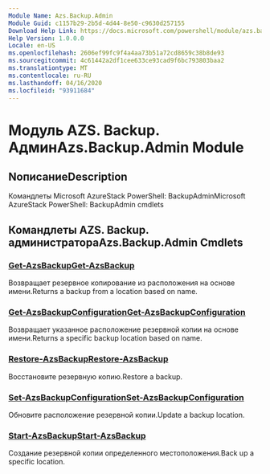 ```yaml
---
Module Name: Azs.Backup.Admin
Module Guid: c1157b29-2b5d-4d44-8e50-c9630d257155
Download Help Link: https://docs.microsoft.com/powershell/module/azs.backup.admin
Help Version: 1.0.0.0
Locale: en-US
ms.openlocfilehash: 2606ef99fc9f4a4aa73b51a72cd8659c38b8de93
ms.sourcegitcommit: 4c61442a2df1cee633ce93cad9f6bc793803baa2
ms.translationtype: MT
ms.contentlocale: ru-RU
ms.lasthandoff: 04/16/2020
ms.locfileid: "93911684"
---
```

# <span data-ttu-id="ba274-101">Модуль AZS. Backup. Админ</span><span class="sxs-lookup"><span data-stu-id="ba274-101">Azs.Backup.Admin Module</span></span>
## <span data-ttu-id="ba274-102">Nописание</span><span class="sxs-lookup"><span data-stu-id="ba274-102">Description</span></span>
<span data-ttu-id="ba274-103">Командлеты Microsoft AzureStack PowerShell: BackupAdmin</span><span class="sxs-lookup"><span data-stu-id="ba274-103">Microsoft AzureStack PowerShell: BackupAdmin cmdlets</span></span>

## <span data-ttu-id="ba274-104">Командлеты AZS. Backup. администратора</span><span class="sxs-lookup"><span data-stu-id="ba274-104">Azs.Backup.Admin Cmdlets</span></span>
### [<span data-ttu-id="ba274-105">Get-AzsBackup</span><span class="sxs-lookup"><span data-stu-id="ba274-105">Get-AzsBackup</span></span>](Get-AzsBackup.md)
<span data-ttu-id="ba274-106">Возвращает резервное копирование из расположения на основе имени.</span><span class="sxs-lookup"><span data-stu-id="ba274-106">Returns a backup from a location based on name.</span></span>

### [<span data-ttu-id="ba274-107">Get-AzsBackupConfiguration</span><span class="sxs-lookup"><span data-stu-id="ba274-107">Get-AzsBackupConfiguration</span></span>](Get-AzsBackupConfiguration.md)
<span data-ttu-id="ba274-108">Возвращает указанное расположение резервной копии на основе имени.</span><span class="sxs-lookup"><span data-stu-id="ba274-108">Returns a specific backup location based on name.</span></span>

### [<span data-ttu-id="ba274-109">Restore-AzsBackup</span><span class="sxs-lookup"><span data-stu-id="ba274-109">Restore-AzsBackup</span></span>](Restore-AzsBackup.md)
<span data-ttu-id="ba274-110">Восстановите резервную копию.</span><span class="sxs-lookup"><span data-stu-id="ba274-110">Restore a backup.</span></span>

### [<span data-ttu-id="ba274-111">Set-AzsBackupConfiguration</span><span class="sxs-lookup"><span data-stu-id="ba274-111">Set-AzsBackupConfiguration</span></span>](Set-AzsBackupConfiguration.md)
<span data-ttu-id="ba274-112">Обновите расположение резервной копии.</span><span class="sxs-lookup"><span data-stu-id="ba274-112">Update a backup location.</span></span>

### [<span data-ttu-id="ba274-113">Start-AzsBackup</span><span class="sxs-lookup"><span data-stu-id="ba274-113">Start-AzsBackup</span></span>](Start-AzsBackup.md)
<span data-ttu-id="ba274-114">Создание резервной копии определенного местоположения.</span><span class="sxs-lookup"><span data-stu-id="ba274-114">Back up a specific location.</span></span>

